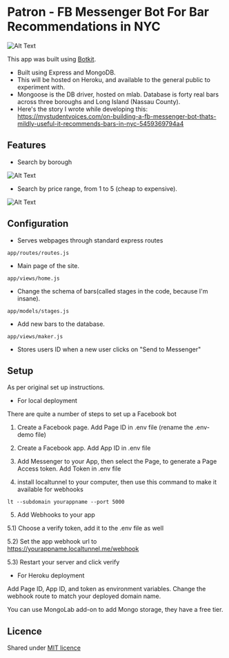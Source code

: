 # Patron - FB Messenger Bot For Bar Recommendations in NYC
![Alt Text](https://s3.amazonaws.com/aws-website-portfoliosite-bf6tr/patron-messenger-short-header.png)


This app was built using [Botkit](https://github.com/howdyai/botkit).
* Built using Express and MongoDB.
* This will be hosted on Heroku, and available to the general public to experiment with.
* Mongoose is the DB driver, hosted on mlab. Database is forty real bars across three boroughs and Long Island (Nassau County).
* Here's the story I wrote while developing this: https://mystudentvoices.com/on-building-a-fb-messenger-bot-thats-mildly-useful-it-recommends-bars-in-nyc-5459369794a4

## Features

* Search by borough

![Alt Text](https://s3.amazonaws.com/patron-bars/gifs/patron-bar-search-borough.gif)

* Search by price range, from 1 to 5 (cheap to expensive).

![Alt Text](https://s3.amazonaws.com/patron-bars/gifs/patron-bar-search-price.gif)


## Configuration

* Serves webpages through standard express routes

```
app/routes/routes.js
```

* Main page of the site.
```
app/views/home.js
```

* Change the schema of bars(called stages in the code, because I'm insane).

```
app/models/stages.js
```

* Add new bars to the database.

```
app/views/maker.js
```

* Stores users ID when a new user clicks on "Send to Messenger"

## Setup

As per original set up instructions.

* For local deployment

There are quite a number of steps to set up a Facebook bot

1) Create a Facebook page. Add Page ID in .env file (rename the .env-demo file)

2) Create a Facebook app. Add App ID in .env file

3) Add Messenger to your App, then select the Page, to generate a Page Access token. Add Token in .env file

4) install localtunnel to your computer, then use this command to make it available for webhooks
```
lt --subdomain yourappname --port 5000
```

5) Add Webhooks to your app

5.1) Choose a verify token, add it to the .env file as well

5.2) Set the app webhook url to https://yourappname.localtunnel.me/webhook

5.3) Restart your server and click verify

* For Heroku deployment

Add Page ID, App ID, and token as environment variables.
Change the webhook route to match your deployed domain name.

You can use MongoLab add-on to add Mongo storage, they have a free tier.


## Licence
Shared under [MIT licence](http://choosealicense.com/licenses/mit/)
